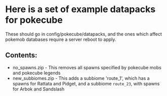 # Here is a set of example datapacks for pokecube

These should go in config/pokecube/datapacks, and the ones which affect pokemob databases require a server reboot to apply.

## Contents:

-  no_spawns.zip - This removes all spawns specified by pokecube mobs and pokecube legends
-  new_subbiomes.zip - This adds a subbiome 'route_1', which has a spawns for Rattata and Pidget, and a subbiome `route_23`, with spawns for Arbok and Sandslash